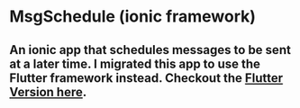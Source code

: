 # MsgSchedule (ionic framework)

## An ionic app that schedules messages to be sent at a later time. I migrated this app to use the Flutter framework instead. Checkout the [Flutter Version here](https://github.com/marvinIsSacul/MsgSchedule).

